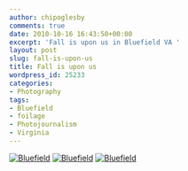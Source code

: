 ```yaml
---
author: chipoglesby
comments: true
date: 2010-10-16 16:43:50+00:00
excerpt: 'Fall is upon us in Bluefield VA '
layout: post
slug: fall-is-upon-us
title: Fall is upon us
wordpress_id: 25233
categories:
- Photography
tags:
- Bluefield
- foilage
- Photojournalism
- Virginia
---
```


[![Bluefield](http://farm5.static.flickr.com/4111/5086302345_15b6743ab5.jpg)](http://www.flickr.com/photos/chipoglesby/5086302345/)
[![Bluefield](http://farm5.static.flickr.com/4109/5086901464_dc6c9f7813.jpg)](http://www.flickr.com/photos/chipoglesby/5086901464/)
[![Bluefield](http://farm5.static.flickr.com/4111/5086899612_20cee6517d.jpg)](http://www.flickr.com/photos/chipoglesby/5086899612/)
